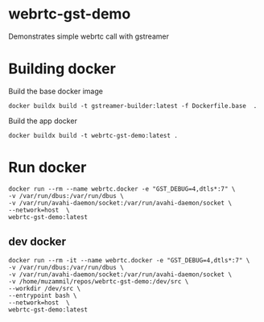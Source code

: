 # webrtc-gst-demo
Demonstrates simple webrtc call with gstreamer



# Building docker 
Build the base docker image 
```
docker buildx build -t gstreamer-builder:latest -f Dockerfile.base  .
```

Build the app docker 
```
docker buildx build -t webrtc-gst-demo:latest .
```

# Run docker 
```
docker run --rm --name webrtc.docker -e "GST_DEBUG=4,dtls*:7" \
-v /var/run/dbus:/var/run/dbus \
-v /var/run/avahi-daemon/socket:/var/run/avahi-daemon/socket \
--network=host  \
webrtc-gst-demo:latest
```
## dev docker 

```
docker run --rm -it --name webrtc.docker -e "GST_DEBUG=4,dtls*:7" \
-v /var/run/dbus:/var/run/dbus \
-v /var/run/avahi-daemon/socket:/var/run/avahi-daemon/socket \
-v /home/muzammil/repos/webrtc-gst-demo:/dev/src \
--workdir /dev/src \
--entrypoint bash \
--network=host  \
webrtc-gst-demo:latest 

```